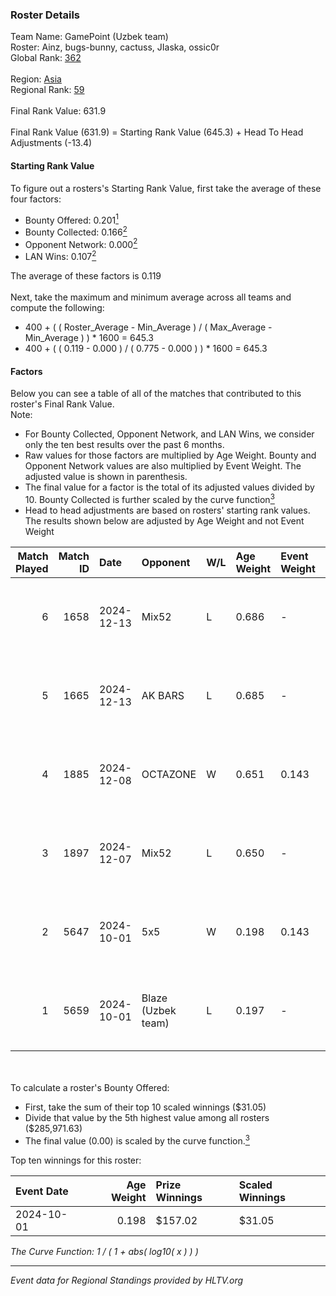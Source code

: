 ### Roster Details<br />
Team Name: GamePoint (Uzbek team)<br />
Roster: Ainz, bugs-bunny, cactuss, JIaska, ossic0r<br />
Global Rank: [362](../../standings_global_2025_02_28.md)<br />
<br />
Region: [Asia]( ../../standings_asia_2025_02_28.md)<br />
Regional Rank: [59]( ../../standings_asia_2025_02_28.md)<br />
<br />
Final Rank Value:  631.9<br />
<br />
Final Rank Value (631.9) = Starting Rank Value (645.3) + Head To Head Adjustments (-13.4)<br />

#### Starting Rank Value<br />
To figure out a rosters's Starting Rank Value, first take the average of these four factors:<br />
- Bounty Offered: 0.201[<sup>1</sup>](#table2)
- Bounty Collected: 0.166[<sup>2</sup>](#table1)
- Opponent Network: 0.000[<sup>2</sup>](#table1)
- LAN Wins: 0.107[<sup>2</sup>](#table1)

The average of these factors is 0.119<br />
<br />
Next, take the maximum and minimum average across all teams and compute the following:<br />
- 400 + ( ( Roster_Average - Min_Average ) / ( Max_Average - Min_Average ) ) * 1600 = 645.3
- 400 + ( ( 0.119 - 0.000 ) / ( 0.775 - 0.000 ) ) * 1600 = 645.3


#### Factors<br />
Below you can see a table of all of the matches that contributed to this roster's Final Rank Value.<br />
Note:<br />

- For Bounty Collected, Opponent Network, and LAN Wins, we consider only the ten best results over the past 6 months.
- Raw values for those factors are multiplied by Age Weight. Bounty and Opponent Network values are also multiplied by Event Weight. The adjusted value is shown in parenthesis.
- The final value for a factor is the total of its adjusted values divided by 10. Bounty Collected is further scaled by the curve function[<sup>3</sup>](#curveFunction)
- Head to head adjustments are based on rosters' starting rank values. The results shown below are adjusted by Age Weight and not Event Weight
<span id="table1"></span><br />


| Match Played | Match ID | Date       | Opponent           | W/L | Age Weight | Event Weight | Bounty Collected | Opponent Network | LAN Wins  | H2H Adj. | Roster                                      |
| -: | -: | :- | :- | :- | :- | :- | :- | :- | :- | -: | :- |
|            6 |     1658 | 2024-12-13 | Mix52              | L   | 0.686      | -            | -                | -                | -         |    -6.79 | Ainz, bugs-bunny, cactuss, JIaska, ossic0r  |
|            5 |     1665 | 2024-12-13 | AK BARS            | L   | 0.685      | -            | -                | -                | -         |    -4.65 | Ainz, bugs-bunny, cactuss, JIaska, ossic0r  |
|            4 |     1885 | 2024-12-08 | OCTAZONE           | W   | 0.651      | 0.143        | 0.001 (0.000)    | 0.037 (0.003)    | 1 (0.651) |     7.01 | Ainz, bugs-bunny, cactuss, JIaska, ossic0r  |
|            3 |     1897 | 2024-12-07 | Mix52              | L   | 0.650      | -            | -                | -                | -         |    -6.66 | Ainz, bugs-bunny, cactuss, JIaska, ossic0r  |
|            2 |     5647 | 2024-10-01 | 5x5                | W   | 0.198      | 0.143        | 0.000 (0.000)    | 0.000 (0.000)    | 1 (0.198) |     1.27 | Ainz, bugs-bunny, Ingenium, JIoelL, ossic0r |
|            1 |     5659 | 2024-10-01 | Blaze (Uzbek team) | L   | 0.197      | -            | -                | -                | -         |    -3.58 | Ainz, bugs-bunny, Ingenium, JIoelL, ossic0r |

<br />
<span id="table2"></span><br />
To calculate a roster's Bounty Offered:<br />

- First, take the sum of their top 10 scaled winnings ($31.05)
- Divide that value by the 5th highest value among all rosters ($285,971.63)
- The final value (0.00) is scaled by the curve function.[<sup>3</sup>](#curveFunction)

Top ten winnings for this roster:<br />

| Event Date | Age Weight | Prize Winnings | Scaled Winnings |
| :- | -: | :- | :- |
| 2024-10-01 |      0.198 | $157.02        | $31.05          |


<span id="curveFunction"></span>_The Curve Function: 1 / ( 1 + abs( log10( x ) ) )_<br />

---
_Event data for Regional Standings provided by HLTV.org_<br />
